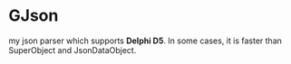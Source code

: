 # GJson
my json parser which supports **Delphi D5**.
In some cases, it is faster than SuperObject and JsonDataObject.



